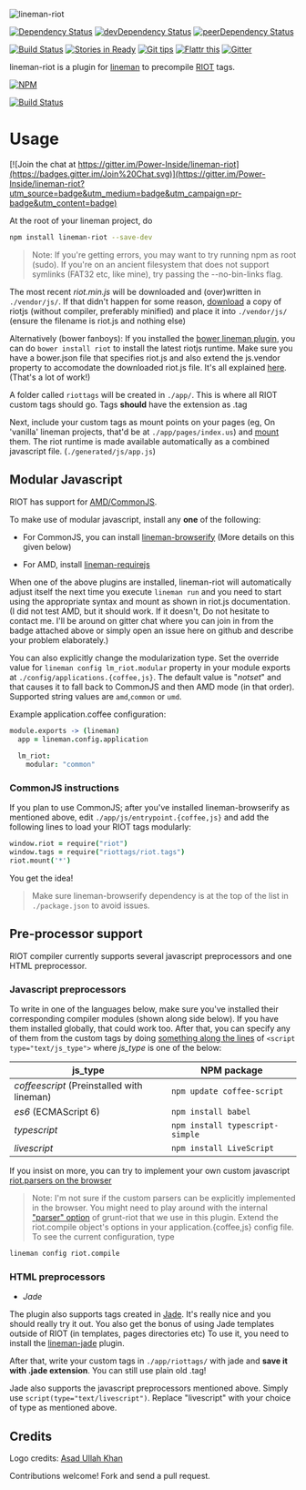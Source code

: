 ![lineman-riot](http://i.imgur.com/gtkQhWe.png)

[![Dependency Status](https://david-dm.org/PowerInside/lineman-riot.svg)](https://david-dm.org/PowerInside/lineman-riot)
[![devDependency Status](https://david-dm.org/PowerInside/lineman-riot/dev-status.svg)](https://david-dm.org/PowerInside/lineman-riot#info=devDependencies)
[![peerDependency Status](https://david-dm.org/PowerInside/lineman-riot/peer-status.svg)](https://david-dm.org/PowerInside/lineman-riot#info=peerDependencies)

[![Build Status](https://travis-ci.org/PowerInside/lineman-riot.svg?branch=master)](https://travis-ci.org/PowerInside/lineman-riot)
[![Stories in Ready](https://badge.waffle.io/PowerInside/lineman-riot.png?label=ready&title=Issues)](https://waffle.io/PowerInside/lineman-riot)
[![Git tips](https://img.shields.io/gratipay/mohammedirfan1992.svg)](https://gratipay.com/~mohammedirfan1992/)
[![Flattr this](https://button.flattr.com/flattr-badge-large.png)](https://flattr.com/thing/bd8dc562ff62df8213ead309ba35096f)
[![Gitter](https://badges.gitter.im/Join%20Chat.svg)](https://gitter.im/PowerInside/lineman-riot?utm_source=badge&utm_medium=badge&utm_campaign=pr-badge)

lineman-riot is a plugin for [lineman](http://linemanjs.com) to precompile [RIOT](https://muut.com/riotjs/) tags.

[![NPM](https://nodei.co/npm/lineman-riot.png?downloads=true&downloadRank=true&stars=true)](https://nodei.co/npm/lineman-riot/)

[![Build Status](https://semaphoreci.com/api/v1/projects/2449797f-b721-40e4-bc91-297e07ead4a3/432604/badge.svg)](https://semaphoreci.com/irfan/lineman-riot)

# Usage

[![Join the chat at https://gitter.im/Power-Inside/lineman-riot](https://badges.gitter.im/Join%20Chat.svg)](https://gitter.im/Power-Inside/lineman-riot?utm_source=badge&utm_medium=badge&utm_campaign=pr-badge&utm_content=badge)

At the root of your lineman project, do

```bash
npm install lineman-riot --save-dev
```

> Note: If you're getting errors, you may want to try running npm as root (sudo). If you're on an ancient filesystem that does not support symlinks (FAT32 etc, like mine), try passing the --no-bin-links flag.

The most recent *riot.min.js* will be downloaded and (over)written in `./vendor/js/`.
If that didn't happen for some reason, [download](https://muut.com/riotjs/download.html) a copy of riotjs (without compiler, preferably minified) and place it into `./vendor/js/` (ensure the filename is riot.js and nothing else)

Alternatively (bower fanboys): If you installed the [bower lineman plugin](https://github.com/linemanjs/lineman-bower), you can do `bower install riot` to install the latest riotjs runtime. Make sure you have a bower.json file that specifies riot.js and also extend the js.vendor property to accomodate the downloaded riot.js file. It's all explained [here](https://github.com/linemanjs/lineman-bower#usage). (That's a lot of work!)

A folder called `riottags` will be created in `./app/`. This is where all RIOT custom tags should go. Tags **should** have the extension as .tag

Next, include your custom tags as mount points on your pages (eg, On 'vanilla' lineman projects, that'd be at `./app/pages/index.us`) and [mount](https://muut.com/riotjs/guide/#mounting) them. The riot runtime is made available automatically as a combined javascript file. (`./generated/js/app.js`)

## Modular Javascript
RIOT has support for [AMD/CommonJS](https://muut.com/riotjs/compiler.html#amd-and-commonjs). 

To make use of modular javascript, install any **one** of the following:

* For CommonJS, you can install [lineman-browserify](https://github.com/linemanjs/lineman-browserify/) (More details on this given below)

* For AMD, install [lineman-requirejs](https://github.com/frisb/lineman-requirejs)

When one of the above plugins are installed, lineman-riot will automatically adjust itself the next time you execute `lineman run` and you need to start using the appropriate syntax and mount as shown in riot.js documentation. (I did not test AMD, but it should work. If it doesn't, Do not hesitate to contact me. I'll be around on gitter chat where you can join in from the badge attached above or simply open an issue here on github and describe your problem elaborately.)

You can also explicitly change the modularization type. Set the override value for `lineman config lm_riot.modular` property in your module exports at `./config/applications.{coffee,js}`. The default value is "*notset*" and that causes it to fall back to CommonJS and then AMD mode (in that order). Supported string values are `amd`,`common` or `umd`.

Example application.coffee configuration:

```CoffeeScript
module.exports -> (lineman)
  app = lineman.config.application
  
  lm_riot:
    modular: "common"
```

### CommonJS instructions

If you plan to use CommonJS; after you've installed lineman-browserify as mentioned above, edit `./app/js/entrypoint.{coffee,js}` and add the following lines to load your RIOT tags modularly:

```CoffeeScript
window.riot = require("riot")
window.tags = require("riottags/riot.tags")
riot.mount('*')
```

You get the idea!

> Make sure lineman-browserify dependency is at the top of the list in `./package.json` to avoid issues.

## Pre-processor support
  
RIOT compiler currently supports several javascript preprocessors and one HTML preprocessor.

### Javascript preprocessors
 
To write in one of the languages below, make sure you've installed their corresponding compiler modules (shown along side below). If you have them installed globally, that could work too.
After that, you can specify any of them from the custom tags by doing [something along the lines](https://muut.com/riotjs/guide/#pre-processor) of `<script type="text/js_type">` where *js_type* is one of the below:
 
js_type                                                                          |  NPM package
---------------------------------------------------------------------------------|---------------------------------
*coffeescript* (Preinstalled with lineman)                                       | `npm update coffee-script`
*es6* (ECMAScript 6)                                                             | `npm install babel` 
*typescript*                                                                     | `npm install typescript-simple`
*livescript*                                                                     | `npm install LiveScript`

If you insist on more, you can try to implement your own custom javascript [riot.parsers on the browser](https://muut.com/riotjs/compiler.html#any-language)

> Note: I'm not sure if the custom parsers can be explicitly implemented in the browser. You might need to play around with the internal ["parser" option](https://github.com/ariesjia/grunt-riot#options) of grunt-riot that we use in this plugin. Extend the riot.compile object's options in your application.{coffee,js} config file. To see the current configuration, type 
```bash
lineman config riot.compile
```

### HTML preprocessors
* *Jade*

The plugin also supports tags created in [Jade](http://jade-lang.com). It's really nice and you should really try it out. You also get the bonus of using Jade templates outside of RIOT (in templates, pages directories etc) To use it, you need to install the [lineman-jade](https://github.com/aranasoft/lineman-jade/) plugin.

After that, write your custom tags in `./app/riottags/` with jade and **save it with .jade extension**. You can still use plain old .tag!

Jade also supports the javascript preprocessors mentioned above. Simply use `script(type="text/livescript")`. Replace "livescript" with your choice of type as mentioned above.
 
## Credits
 
Logo credits: [Asad Ullah Khan](https://github.com/Cyber-Logic)

Contributions welcome! Fork and send a pull request.

